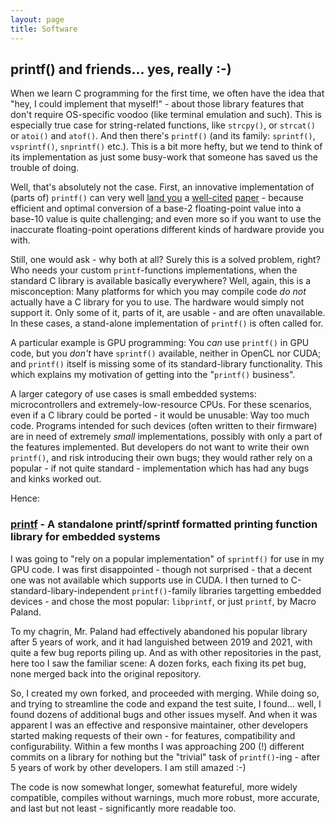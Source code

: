 ```yaml
---
layout: page
title: Software
---
```


## printf() and friends... yes, really :-)

When we learn C programming for the first time, we often have the idea that "hey, I could implement that myself!" - about those library features that don't require OS-specific voodoo (like terminal emulation and such). This is especially true case for string-related functions, like `strcpy()`, or `strcat()` or `atoi()` and `atof()`. And then there's `printf()` (and its family: `sprintf()`, `vsprintf()`, `snprintf()` etc.). This is a bit more hefty, but we tend to think of its implementation as just some busy-work that someone has saved us the trouble of doing.

Well, that's absolutely not the case. First, an innovative implementation of (parts of) `printf()` can very well [land you](https://dl.acm.org/doi/abs/10.1145/249069.231397) a [well-cited](https://hal.archives-ouvertes.fr/hal-01227877) [paper](https://www.ampl.com/REFS/rounding.pdf) - because efficient and optimal conversion of a base-2 floating-point value into a base-10 value is quite challenging; and even more so if you want to use the inaccurate floating-point operations different kinds of hardware provide you with.

Still, one would ask - why both at all? Surely this is a solved problem, right? Who needs your custom `printf`-functions implementations, when the standard C library is available basically everywhere? Well, again, this is a misconception: Many platforms for which you may compile code _do not_ actually have a C library for you to use. The hardware would simply not support it. Only some of it, parts of it, are usable - and are often unavailable. In these cases, a stand-alone implementation of `printf()` is often called for. 

A particular example is GPU programming: You _can_ use `printf()` in GPU code, but you _don't_ have `sprintf()` available, neither in OpenCL nor CUDA; and `printf()` itself is missing some of its standard-library functionality. This which explains my motivation of getting into the "`printf()` business".

A larger category of use cases is small embedded systems: microcontrollers and extremely-low-resource CPUs. For these scenarios, even if a C library could be ported - it would be unusable: Way too much code. Programs intended for such devices (often written to their firmware) are in need of extremely _small_ implementations, possibly with only a part of the features implemented. But developers do not want to write their own `printf()`, and risk introducing their own bugs; they would rather rely on a popular - if not quite standard - implementation which has had any bugs and kinks worked out.

Hence:

### [printf](https://github.com/eyalroz/prinf/) - A standalone printf/sprintf formatted printing function library for embedded systems

I was going to "rely on a popular implementation" of `sprintf()` for use in my GPU code. I was first disappointed - though not surprised - that a decent one was not available which supports use in CUDA. I then turned to C-standard-libary-independent `printf()`-family libraries targetting embedded devices - and chose the most popular: `libprintf`, or just `printf`, by Macro Paland.

To my chagrin, Mr. Paland had effectively abandoned his popular library after 5 years of work, and it had languished between 2019 and 2021, with quite a few bug reports piling up. And as with other repositories in the past, here too I saw the familiar scene: A dozen forks, each fixing its pet bug, none merged back into the original repository.

So, I created my own forked, and proceeded with merging. While doing so, and trying to streamline the code and expand the test suite, I found... well, I found dozens of additional bugs and other issues myself. And when it was apparent I was an effective and responsive maintainer, other developers started making requests of their own - for features, compatibility and configurability. Within a few months I was approaching 200 (!) different commits on a library for nothing but the "trivial" task of
`printf()`-ing - after 5 years of work by other developers. I am still amazed :-)

The code is now somewhat longer, somewhat featureful, more widely compatible, compiles without warnings, much more robust, more accurate, and last but not least - significantly more readable too.



